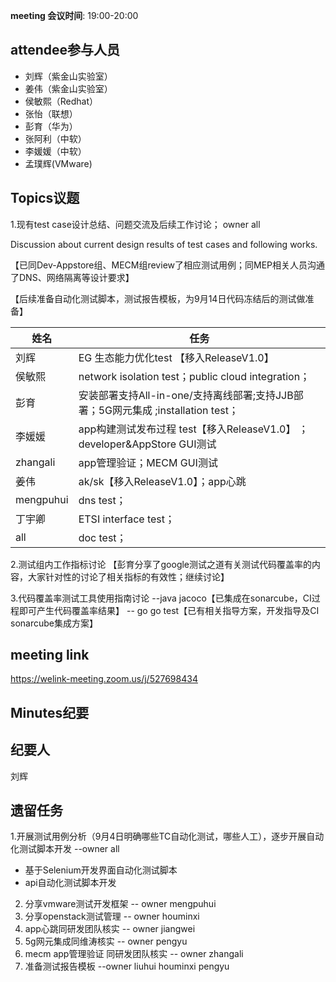 **meeting 会议时间**: 19:00-20:00

## attendee参与人员
- 刘辉（紫金山实验室）
- 姜伟（紫金山实验室）
- 侯敏熙（Redhat）
- 张怡（联想）
- 彭育（华为）
- 张阿利（中软）
- 李媛媛（中软）
- 孟璞辉(VMware)

## Topics议题
1.现有test case设计总结、问题交流及后续工作讨论； owner all

Discussion about current design results of test cases and following works.

【已同Dev-Appstore组、MECM组review了相应测试用例；同MEP相关人员沟通了DNS、网络隔离等设计要求】

【后续准备自动化测试脚本，测试报告模板，为9月14日代码冻结后的测试做准备】

|姓名|任务|  
|---|---|
|刘辉| EG 生态能力优化test 【移入ReleaseV1.0】 |
|侯敏熙   |network isolation test；public cloud integration；|
|彭育   | 安装部署支持All-in-one/支持离线部署;支持JJB部署；5G网元集成 ;installation test； |
|李媛媛|app构建测试发布过程 test【移入ReleaseV1.0】 ；developer&AppStore GUI测试|
|zhangali|app管理验证；MECM GUI测试|
|姜伟|ak/sk【移入ReleaseV1.0】；app心跳 |
|mengpuhui|dns test；|
|丁宇卿|ETSI interface test；|
|all|doc test；|


2.测试组内工作指标讨论
【彭育分享了google测试之道有关测试代码覆盖率的内容，大家针对性的讨论了相关指标的有效性；继续讨论】

3.代码覆盖率测试工具使用指南讨论
--java jacoco【已集成在sonarcube，CI过程即可产生代码覆盖率结果】
-- go  go test【已有相关指导方案，开发指导及CI sonarcube集成方案】

## meeting link
 https://welink-meeting.zoom.us/j/527698434﻿
## Minutes纪要
## 纪要人
刘辉

## 遗留任务
1.开展测试用例分析（9月4日明确哪些TC自动化测试，哪些人工），逐步开展自动化测试脚本开发 --owner all
- 基于Selenium开发界面自动化测试脚本
- api自动化测试脚本开发


2. 分享vmware测试开发框架  -- owner mengpuhui
3. 分享openstack测试管理 -- owner houminxi
4. app心跳同研发团队核实 -- owner jiangwei
5. 5g网元集成同维涛核实  -- owner pengyu
6. mecm app管理验证 同研发团队核实 -- owner zhangali
7. 准备测试报告模板          --owner liuhui houminxi  pengyu

